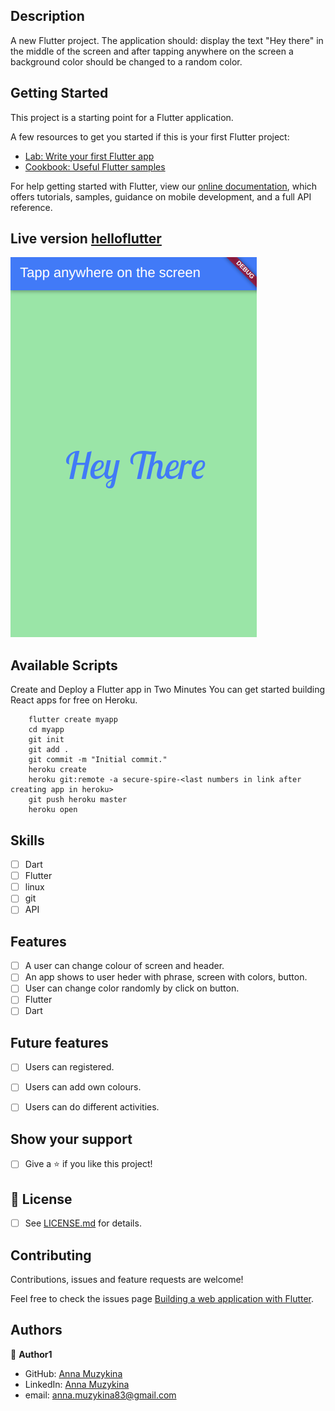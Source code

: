 
## Description

A new Flutter project.
The application should: display the text "Hey there" in the middle of the screen and after tapping anywhere on the screen a background color should be changed to a random color. 

## Getting Started

This project is a starting point for a Flutter application.

A few resources to get you started if this is your first Flutter project:

- [Lab: Write your first Flutter app](https://flutter.dev/docs/get-started/codelab)
- [Cookbook: Useful Flutter samples](https://flutter.dev/docs/cookbook)

For help getting started with Flutter, view our
[online documentation](https://flutter.dev/docs), which offers tutorials,
samples, guidance on mobile development, and a full API reference.


## Live version [helloflutter]()

![screen](https://github.com/Anna-Myzukina/helloflutter/blob/master/img/11.png)


## Available Scripts

Create and Deploy a Flutter app in Two Minutes
You can get started building React apps for free on Heroku.

        flutter create myapp
        cd myapp
        git init
        git add .
        git commit -m "Initial commit."
        heroku create
        heroku git:remote -a secure-spire-<last numbers in link after creating app in heroku>
        git push heroku master
        heroku open


## Skills
- [ ] Dart
- [ ] Flutter
- [ ] linux
- [ ] git
- [ ] API

## Features
- [ ] A user can change colour of screen and header.
- [ ] An app shows to user heder with phrase, screen with colors, button.
- [ ] User can change color randomly by click on button.
- [ ] Flutter
- [ ] Dart

## Future features
- [ ] Users can registered.
- [ ] Users can add own colours.
- [ ] Users can do different activities.



## Show your support

- [ ] Give a ⭐️ if you like this project!

## 📝 License

* [ ] See [LICENSE.md](https://github.com/Anna-Myzukina/microgreen/blob/master/LICENSE.md) for details.

##  Contributing

Contributions, issues and feature requests are welcome!

Feel free to check the issues page [Building a web application with Flutter](https://flutter.dev/docs/get-started/web#build).

## Authors

👤 **Author1**
* GitHub: [Anna Muzykina](https://github.com/Anna-Myzukina)
* LinkedIn: [Anna Muzykina](https://www.linkedin.com/in/anna-muzykina/)
* email: anna.muzykina83@gmail.com


